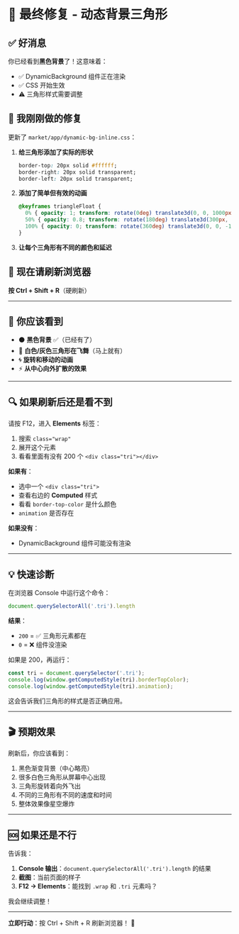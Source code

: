 # 🎯 最终修复 - 动态背景三角形

## ✅ 好消息

你已经看到**黑色背景**了！这意味着：
- ✅ DynamicBackground 组件正在渲染
- ✅ CSS 开始生效
- ⚠️ 三角形样式需要调整

## 🔧 我刚刚做的修复

更新了 `market/app/dynamic-bg-inline.css`：

1. **给三角形添加了实际的形状**
   ```css
   border-top: 20px solid #ffffff;
   border-right: 20px solid transparent;
   border-left: 20px solid transparent;
   ```

2. **添加了简单但有效的动画**
   ```css
   @keyframes triangleFloat {
     0% { opacity: 1; transform: rotate(0deg) translate3d(0, 0, 1000px) scale(1); }
     50% { opacity: 0.8; transform: rotate(180deg) translate3d(300px, 300px, 0px) scale(0.8); }
     100% { opacity: 0; transform: rotate(360deg) translate3d(0, 0, -1500px) scale(0); }
   }
   ```

3. **让每个三角形有不同的颜色和延迟**

## 🚀 现在请刷新浏览器

**按 Ctrl + Shift + R**（硬刷新）

---

## 🎨 你应该看到

- ⚫ **黑色背景** ✅（已经有了）
- 🔺 **白色/灰色三角形在飞舞**（马上就有）
- 🌀 **旋转和移动的动画**
- ⚡ **从中心向外扩散的效果**

---

## 🔍 如果刷新后还是看不到

请按 F12，进入 **Elements** 标签：

1. 搜索 `class="wrap"`
2. 展开这个元素
3. 看看里面有没有 200 个 `<div class="tri"></div>`

**如果有**：
- 选中一个 `<div class="tri">`
- 查看右边的 **Computed** 样式
- 看看 `border-top-color` 是什么颜色
- `animation` 是否存在

**如果没有**：
- DynamicBackground 组件可能没有渲染

---

## 💡 快速诊断

在浏览器 Console 中运行这个命令：

```javascript
document.querySelectorAll('.tri').length
```

**结果**：
- `200` = ✅ 三角形元素都在
- `0` = ❌ 组件没渲染

如果是 200，再运行：

```javascript
const tri = document.querySelector('.tri');
console.log(window.getComputedStyle(tri).borderTopColor);
console.log(window.getComputedStyle(tri).animation);
```

这会告诉我们三角形的样式是否正确应用。

---

## 🎬 预期效果

刷新后，你应该看到：
1. 黑色渐变背景（中心略亮）
2. 很多白色三角形从屏幕中心出现
3. 三角形旋转着向外飞出
4. 不同的三角形有不同的速度和时间
5. 整体效果像星空爆炸

---

## 🆘 如果还是不行

告诉我：
1. **Console 输出**：`document.querySelectorAll('.tri').length` 的结果
2. **截图**：当前页面的样子
3. **F12 → Elements**：能找到 `.wrap` 和 `.tri` 元素吗？

我会继续调整！

---

**立即行动**：按 Ctrl + Shift + R 刷新浏览器！ 🚀

